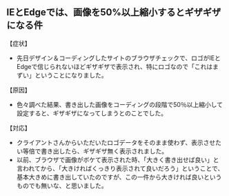 ## IEとEdgeでは、画像を50%以上縮小するとギザギザになる件

【症状】
* 先日デザイン＆コーディングしたサイトのブラウザチェックで、ロゴがIEとEdgeで信じられないほどギザギザで表示され、特にロゴなので「これはまずい」ということになりました。

【原因】
* 色々調べた結果、書き出した画像をコーディングの段階で50％以上縮小して設定すると、ギザギザになってしまうとのことでした。

【対応】
* クライアントさんからいただいたロゴデータをそのまま使わず、表示させたい等倍で書き出したら、ギザギザ無く表示されました。
* 以前、ブラウザで画像がボケて表示された時、「大きく書き出せば良い」と言われてから、「大きければくっきり表示されて良いだろう」ということで、基本大きめに書き出していたのですが、この一件から大きければ良いというものでも無いな、と思いました。
